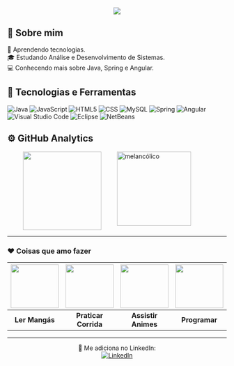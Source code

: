 <h1 align="center">
<img src="https://readme-typing-svg.herokuapp.com/?font=Righteous&size=35&center=true&vCenter=true&width=500&height=70&duration=4000&lines=Olá!+👋;+Me+chamo+Kalianny!;" />
</h1>

## 💙 Sobre mim

🔎 Aprendendo tecnologias. <br/>
🎓 Estudando Análise e Desenvolvimento de Sistemas. <br/>
💻 Conhecendo mais sobre Java, Spring e Angular. <br/>

##  🔧 Tecnologias e Ferramentas

![Java](https://img.shields.io/badge/-Java-007396?style=flat&logo=Java&logoColor=white)
![JavaScript](https://img.shields.io/badge/-JavaScript-333333?style=flat&logo=javascript)
![HTML5](https://img.shields.io/badge/-HTML5-333333?style=flat&logo=HTML5)
![CSS](https://img.shields.io/badge/-CSS-333333?style=flat&logo=CSS3&logoColor=1572B6)
![MySQL](https://img.shields.io/badge/-MySQL-333333?style=flat&logo=mysql)
![Spring](https://img.shields.io/badge/-Spring-6DB33F?style=flat&logo=Spring&logoColor=white)
![Angular](https://img.shields.io/badge/-Angular-333333?style=flat&logo=angular&logoColor=DD0031)
![Visual Studio Code](https://img.shields.io/badge/-Visual%20Studio%20Code-333333?style=flat&logo=visual-studio-code&logoColor=007ACC)
![Eclipse](https://img.shields.io/badge/-Eclipse-333333?style=flat&logo=eclipse-ide&logoColor=2C2255)
![NetBeans](https://img.shields.io/badge/-NetBeans-1B6AC6?style=flat&logo=Apache%20NetBeans%20IDE&logoColor=white)


## ⚙️ GitHub Analytics

<div style="display: flex; flex-wrap: wrap; align-items: flex-start; justify-content: center;">
  <a href="https://github.com/Kalianny20" style="flex: 1; text-align: center;">
    <img height="180em" src="https://github-readme-stats.vercel.app/api?username=Kalianny20&show_icons=true&theme=nightowl&include_all_commits=true&count_private=true"/>
  </a>

   <img height="170em" src="https://media.tenor.com/TMty1-yAfk8AAAAi/jumin-wipe.gif" alt="melancólico" style="flex: 1;">
</div>


-----

### ❤️ Coisas que amo fazer
| <img src="https://media1.tenor.com/m/09SJ12pa9SkAAAAC/berserk.gif" width="110" height="100"> | <img src="https://media.tenor.com/jLhNoR2aR6sAAAAi/peach-goma.gif" width="110" height="100"> | <img src="https://media1.tenor.com/m/mCiM7CmGGI4AAAAC/naruto.gif" width="110" height="100"> | <img src="https://media1.tenor.com/m/VpZ2Nf5gdRYAAAAC/pc-banging.gif" width="110" height="100"> |
| :---: | :---: | :---: | :---: |
| <b>Ler Mangás</b> | <b>Praticar Corrida</b> | <b>Assistir Animes</b> | <b>Programar</b> |

-----

<p align="center">
  💌 Me adiciona no LinkedIn: </br> <a href="https://www.linkedin.com/in/kaliannymiranda" title="LinkedIn"> 
  <img src="https://img.shields.io/badge/-Linkedin-0e76a8?style=flat-square&logo=Linkedin&logoColor=white&link=https://www.linkedin.com/in/kaliannymiranda" alt="LinkedIn"/></a>
</p>
